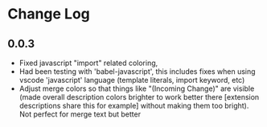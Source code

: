# Change Log

## 0.0.3

- Fixed javascript "import" related coloring, 
- Had been testing with 'babel-javascript', this includes fixes when using vscode 'javascript' language (template literals, import keyword, etc)
- Adjust merge colors so that things like "(Incoming Change)" are visible (made overall description colors brighter to work better there [extension descriptions share this for example] without making them too bright). Not perfect for merge text but better
